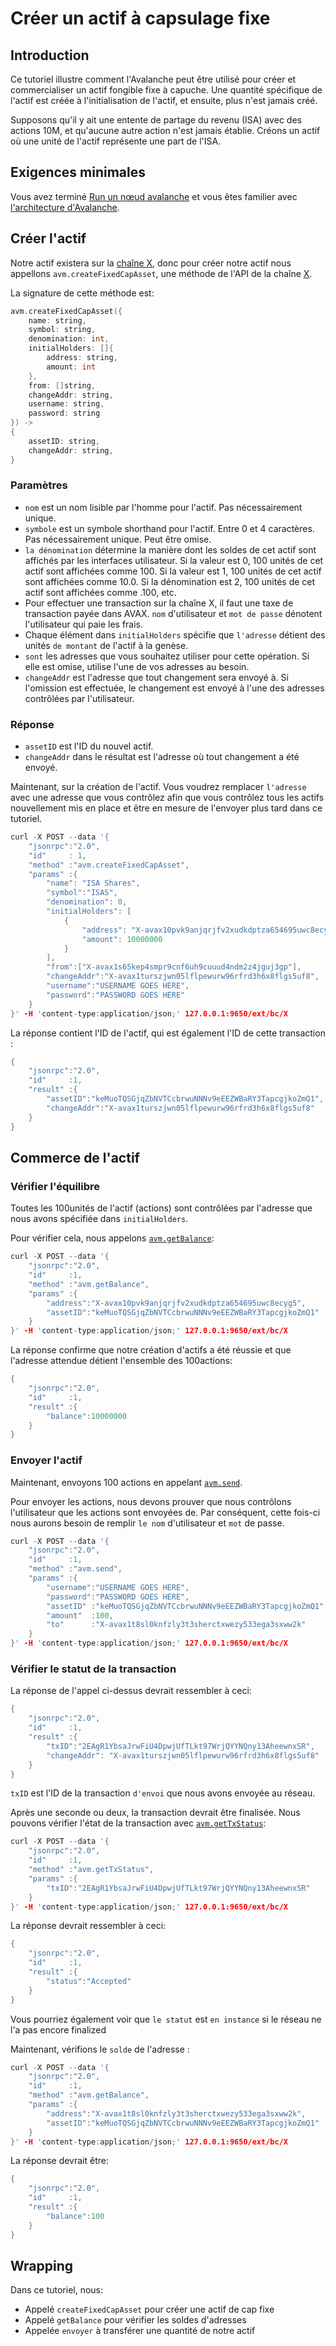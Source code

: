 # Créer un actif à capsulage fixe

## Introduction

Ce tutoriel illustre comment l'Avalanche peut être utilisé pour créer et commercialiser un actif fongible fixe à capuche. Une quantité spécifique de l'actif est créée à l'initialisation de l'actif, et ensuite, plus n'est jamais créé.

Supposons qu'il y ait une entente de partage du revenu \(ISA\) avec des actions 10M, et qu'aucune autre action n'est jamais établie. Créons un actif où une unité de l'actif représente une part de l'ISA.

## Exigences minimales

Vous avez terminé [Run un nœud avalanche](../nodes-and-staking/run-avalanche-node.md) et vous êtes familier avec [l'architecture d'Avalanche](../../../learn/platform-overview/).

## Créer l'actif

Notre actif existera sur la [chaîne X](../../../learn/platform-overview/#exchange-chain-x-chain), donc pour créer notre actif nous appellons `avm.createFixedCapAsset`, une méthode de l'API de la chaîne [X](../../avalanchego-apis/exchange-chain-x-chain-api.md).

La signature de cette méthode est:

```cpp
avm.createFixedCapAsset({
    name: string,
    symbol: string,
    denomination: int,  
    initialHolders: []{
        address: string,
        amount: int
    },
    from: []string,
    changeAddr: string,
    username: string,  
    password: string
}) ->
{
    assetID: string,
    changeAddr: string,
}
```

### Paramètres

* `nom` est un nom lisible par l'homme pour l'actif. Pas nécessairement unique.
* `symbole` est un symbole shorthand pour l'actif. Entre 0 et 4 caractères. Pas nécessairement unique. Peut être omise.
* `la dénomination` détermine la manière dont les soldes de cet actif sont affichés par les interfaces utilisateur. Si la valeur est 0, 100 unités de cet actif sont affichées comme 100. Si la valeur est 1, 100 unités de cet actif sont affichées comme 10.0. Si la dénomination est 2, 100 unités de cet actif sont affichées comme .100, etc.
* Pour effectuer une transaction sur la chaîne X, il faut une taxe de transaction payée dans AVAX. `nom` d'utilisateur et `mot de passe` dénotent l'utilisateur qui paie les frais.
* Chaque élément dans `initialHolders` spécifie que `l'adresse` détient des unités `de montant` de l'actif à la genèse.
* `sont` les adresses que vous souhaitez utiliser pour cette opération. Si elle est omise, utilise l'une de vos adresses au besoin.
* `changeAddr` est l'adresse que tout changement sera envoyé à. Si l'omission est effectuée, le changement est envoyé à l'une des adresses contrôlées par l'utilisateur.

### Réponse

* `assetID` est l'ID du nouvel actif.
* `changeAddr` dans le résultat est l'adresse où tout changement a été envoyé.

Maintenant, sur la création de l'actif. Vous voudrez remplacer `l'adresse` avec une adresse que vous contrôlez afin que vous contrôlez tous les actifs nouvellement mis en place et être en mesure de l'envoyer plus tard dans ce tutoriel.

```cpp
curl -X POST --data '{
    "jsonrpc":"2.0",
    "id"     : 1,
    "method" :"avm.createFixedCapAsset",
    "params" :{
        "name": "ISA Shares",
        "symbol":"ISAS",
        "denomination": 0,
        "initialHolders": [
            {
                "address": "X-avax10pvk9anjqrjfv2xudkdptza654695uwc8ecyg5",
                "amount": 10000000
            }
        ],
        "from":["X-avax1s65kep4smpr9cnf6uh9cuuud4ndm2z4jguj3gp"],
        "changeAddr":"X-avax1turszjwn05lflpewurw96rfrd3h6x8flgs5uf8",
        "username":"USERNAME GOES HERE",
        "password":"PASSWORD GOES HERE"
    }
}' -H 'content-type:application/json;' 127.0.0.1:9650/ext/bc/X
```

La réponse contient l'ID de l'actif, qui est également l'ID de cette transaction :

```cpp
{
    "jsonrpc":"2.0",
    "id"     :1,
    "result" :{
        "assetID":"keMuoTQSGjqZbNVTCcbrwuNNNv9eEEZWBaRY3TapcgjkoZmQ1",
        "changeAddr":"X-avax1turszjwn05lflpewurw96rfrd3h6x8flgs5uf8"
    }
}
```

## Commerce de l'actif

### Vérifier l'équilibre

Toutes les 100unités de l'actif \(actions\) sont contrôlées par l'adresse que nous avons spécifiée dans `initialHolders`.

Pour vérifier cela, nous appelons [`avm.getBalance`](../../avalanchego-apis/exchange-chain-x-chain-api.md#avm-getbalance):

```cpp
curl -X POST --data '{
    "jsonrpc":"2.0",
    "id"     :1,
    "method" :"avm.getBalance",
    "params" :{
        "address":"X-avax10pvk9anjqrjfv2xudkdptza654695uwc8ecyg5",
        "assetID":"keMuoTQSGjqZbNVTCcbrwuNNNv9eEEZWBaRY3TapcgjkoZmQ1"
    }
}' -H 'content-type:application/json;' 127.0.0.1:9650/ext/bc/X
```

La réponse confirme que notre création d'actifs a été réussie et que l'adresse attendue détient l'ensemble des 100actions:

```cpp
{
    "jsonrpc":"2.0",
    "id"     :1,
    "result" :{
        "balance":10000000
    }
}
```

### Envoyer l'actif

Maintenant, envoyons 100 actions en appelant [`avm.send`](../../avalanchego-apis/exchange-chain-x-chain-api.md#avm-send).

Pour envoyer les actions, nous devons prouver que nous contrôlons l'utilisateur que les actions sont envoyées de. Par conséquent, cette fois-ci nous aurons besoin de remplir `le nom` d'utilisateur et `mot` de passe.

```cpp
curl -X POST --data '{
    "jsonrpc":"2.0",
    "id"     :1,
    "method" :"avm.send",
    "params" :{
        "username":"USERNAME GOES HERE",
        "password":"PASSWORD GOES HERE",
        "assetID" :"keMuoTQSGjqZbNVTCcbrwuNNNv9eEEZWBaRY3TapcgjkoZmQ1",
        "amount"  :100,
        "to"      :"X-avax1t8sl0knfzly3t3sherctxwezy533ega3sxww2k"
    }
}' -H 'content-type:application/json;' 127.0.0.1:9650/ext/bc/X
```

### Vérifier le statut de la transaction

La réponse de l'appel ci-dessus devrait ressembler à ceci:

```cpp
{
    "jsonrpc":"2.0",
    "id"     :1,
    "result" :{
        "txID":"2EAgR1YbsaJrwFiU4DpwjUfTLkt97WrjQYYNQny13AheewnxSR",
        "changeAddr": "X-avax1turszjwn05lflpewurw96rfrd3h6x8flgs5uf8"
    }
}
```

`txID` est l'ID de la transaction `d'envoi` que nous avons envoyée au réseau.

Après une seconde ou deux, la transaction devrait être finalisée. Nous pouvons vérifier l'état de la transaction avec [`avm.getTxStatus`](../../avalanchego-apis/exchange-chain-x-chain-api.md#avm-gettxstatus):

```cpp
curl -X POST --data '{
    "jsonrpc":"2.0",
    "id"     :1,
    "method" :"avm.getTxStatus",
    "params" :{
        "txID":"2EAgR1YbsaJrwFiU4DpwjUfTLkt97WrjQYYNQny13AheewnxSR"
    }
}' -H 'content-type:application/json;' 127.0.0.1:9650/ext/bc/X
```

La réponse devrait ressembler à ceci:

```cpp
{
    "jsonrpc":"2.0",
    "id"     :1,
    "result" :{
        "status":"Accepted"
    }
}
```

Vous pourriez également voir que `le statut` est `en instance` si le réseau ne l'a pas encore finalized

Maintenant, vérifions le `solde` de l'adresse :

```cpp
curl -X POST --data '{
    "jsonrpc":"2.0",
    "id"     :1,
    "method" :"avm.getBalance",
    "params" :{
        "address":"X-avax1t8sl0knfzly3t3sherctxwezy533ega3sxww2k",
        "assetID":"keMuoTQSGjqZbNVTCcbrwuNNNv9eEEZWBaRY3TapcgjkoZmQ1"
    }
}' -H 'content-type:application/json;' 127.0.0.1:9650/ext/bc/X
```

La réponse devrait être:

```cpp
{
    "jsonrpc":"2.0",
    "id"     :1,
    "result" :{
        "balance":100
    }
}
```

## Wrapping

Dans ce tutoriel, nous:

* Appelé `createFixedCapAsset` pour créer une actif de cap fixe
* Appelé `getBalance` pour vérifier les soldes d'adresses
* Appelée `envoyer` à transférer une quantité de notre actif

